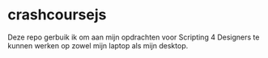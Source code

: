 # crashcoursejs

Deze repo gerbuik ik om aan mijn opdrachten voor Scripting 4 Designers te kunnen werken op zowel mijn laptop als mijn desktop.